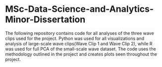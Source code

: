 # MSc-Data-Science-and-Analytics-Minor-Dissertation
The following repository contains code for all analyses of the three wave clips used for the project. Python was used for all visualizations and analysis of large-scale wave clips(Wave Clip 1 and Wave Clip 2), while R was used for full PCA of the small-scale wave dataset. The code uses the methodology outlined in the project and creates plots seen throughout the project.
